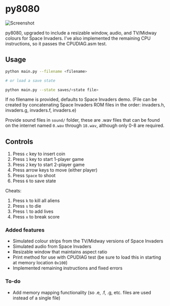 # py8080


![Screenshot](https://i.imgur.com/OBVL5ez.png "Screenshot")

py8080, upgraded to include a resizable window, audio, and TV/Midway colours for Space Invaders. I've also implemented the remaining CPU instructions, so it passes the CPUDIAG.asm test.

## Usage

```bash
python main.py --filename <filename>

# or load a save state

python main.py --state saves/<state file>
```

If no filename is provided, defaults to Space Invaders demo. (File can be created by concatenating Space Invaders ROM files in the order: invaders.h, invaders.g, invaders.f, invaders.e)

Provide sound files in `sound/` folder, these are .wav files that can be found on the internet named `0.wav` through `18.wav`, although only 0-8 are required.

## Controls

1. Press `c` key to insert coin
2. Press `1` key to start 1-player game
2. Press `2` key to start 2-player game
3. Press arrow keys to move (either player)
4. Press `Space` to shoot
5. Press `6` to save state

Cheats:
1. Press `k` to kill all aliens
2. Press `s` to die
3. Press `l` to add lives
4. Press `x` to break score


### Added features

* Simulated colour strips from the TV/Midway versions of Space Invaders
* Simulated audio from Space Invaders
* Resizable window that maintains aspect ratio
* Print method for use with CPUDIAG test (be sure to load this in starting at memory location `0x100`)
* Implemented remaining instructions and fixed errors

### To-do

* Add memory mapping functionality (so .e, .f, .g, etc. files are used instead of a single file)
